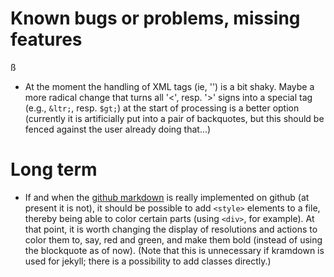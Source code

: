 # Known bugs or problems, missing features
ß
* At the moment the handling of XML tags (ie, '<word>') is a bit shaky. Maybe a more radical change that turns all '<', resp. '>' signs into a special tag (e.g., `&ltr;`, resp. `$gt;`) at the start of processing is a better option (currently it is artificially put into a pair of backquotes, but this should be fenced against the user already doing that...)


# Long term

* If and when the [github markdown](https://github.github.com/gfm/) is really implemented on github (at present it is not), it should be possible to add `<style>` elements to a file, thereby being able to color certain parts (using `<div>`, for example). At that point, it is worth changing the display of resolutions and actions to color them to, say, red and green, and make them bold (instead of using the blockquote as of now). (Note that this is unnecessary if kramdown is used for jekyll; there is a possibility to add classes directly.)


